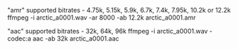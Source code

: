 "amr"
supported bitrates - 4.75k, 5.15k, 5.9k, 6.7k, 7.4k, 7.95k, 10.2k or 12.2k
ffmpeg -i arctic_a0001.wav -ar 8000 -ab 12.2k arctic_a0001.amr


"aac"
supported bitrates - 32k, 64k, 96k
ffmpeg -i arctic_a0001.wav -codec:a aac -ab 32k arctic_a0001.aac
